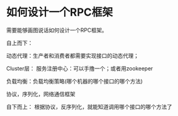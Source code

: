 # 如何设计一个RPC框架

需要能够画图说话如何设计一个RPC框架。

自上而下：

动态代理：生产者和消费者都需要实现接口的动态代理；

Cluster层：
服务注册中心：可以手撸一个；或者用zookeeper

负载均衡：负载均衡策略(哪个机器的哪个接口的哪个方法)

协议，序列化，网络通信框架

自下而上：
根据协议，反序列化，就能知道调用哪个接口的哪个方法了









